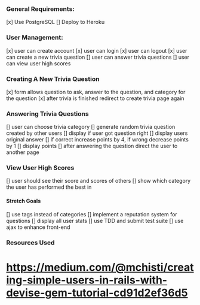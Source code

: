 

### General Requirements:
[x] Use PostgreSQL
[] Deploy to Heroku

### User Management:
[x] user can create account
[x] user can login
[x] user can logout
[x] user can create a new trivia question
[] user can answer trivia questions
[] user can view user high scores

### Creating A New Trivia Question
[x] form allows question to ask, answer to the question, and category for the question
[x] after trivia is finished redirect to create trivia page again

### Answering Trivia Questions
[] user can choose trivia category
[] generate random trivia question created by other users
[] display if user got question right
[] display users original answer
[] if correct increase points by 4, if wrong decrease points by 1
[] display points
[] after answering the question direct the user to another page

### View User High Scores
[] user should see their score and scores of others
[] show which category the user has performed the best in

#### Stretch Goals
[] use tags instead of categories
[] implement a reputation system for questions
[] display all user stats
[] use TDD and submit test suite
[] use ajax to enhance front-end

### Resources Used
https://medium.com/@mchisti/creating-simple-users-in-rails-with-devise-gem-tutorial-cd91d2ef36d5
=======

